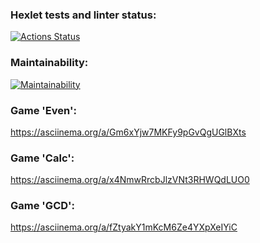 ### Hexlet tests and linter status:
[![Actions Status](https://github.com/maxtiish/java-project-61/workflows/hexlet-check/badge.svg)](https://github.com/maxtiish/java-project-61/actions)
### Maintainability:
[![Maintainability](https://api.codeclimate.com/v1/badges/49aa2f80b7daad69c6ca/maintainability)](https://codeclimate.com/github/maxtiish/java-project-61/maintainability)
### Game 'Even':
https://asciinema.org/a/Gm6xYjw7MKFy9pGvQgUGlBXts
### Game 'Calc':
https://asciinema.org/a/x4NmwRrcbJlzVNt3RHWQdLUO0
### Game 'GCD':
https://asciinema.org/a/fZtyakY1mKcM6Ze4YXpXeIYiC
